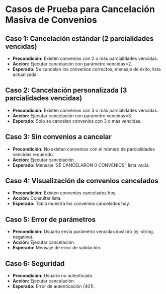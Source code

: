 # Casos de Prueba para Cancelación Masiva de Convenios

## Caso 1: Cancelación estándar (2 parcialidades vencidas)
- **Precondición:** Existen convenios con 2 o más parcialidades vencidas.
- **Acción:** Ejecutar cancelación con parámetro vencidas=2.
- **Esperado:** Se cancelan los convenios correctos, mensaje de éxito, lista actualizada.

## Caso 2: Cancelación personalizada (3 parcialidades vencidas)
- **Precondición:** Existen convenios con 3 o más parcialidades vencidas.
- **Acción:** Ejecutar cancelación con parámetro vencidas=3.
- **Esperado:** Solo se cancelan convenios con 3 o más vencidas.

## Caso 3: Sin convenios a cancelar
- **Precondición:** No existen convenios con el número de parcialidades vencidas requerido.
- **Acción:** Ejecutar cancelación.
- **Esperado:** Mensaje 'SE CANCELARON 0 CONVENIOS', lista vacía.

## Caso 4: Visualización de convenios cancelados
- **Precondición:** Existen convenios cancelados hoy.
- **Acción:** Consultar lista.
- **Esperado:** Tabla muestra los convenios cancelados hoy.

## Caso 5: Error de parámetros
- **Precondición:** Usuario envía parámetro vencidas inválido (ej: string, negativo).
- **Acción:** Ejecutar cancelación.
- **Esperado:** Mensaje de error de validación.

## Caso 6: Seguridad
- **Precondición:** Usuario no autenticado.
- **Acción:** Ejecutar cancelación.
- **Esperado:** Error de autenticación (401).
